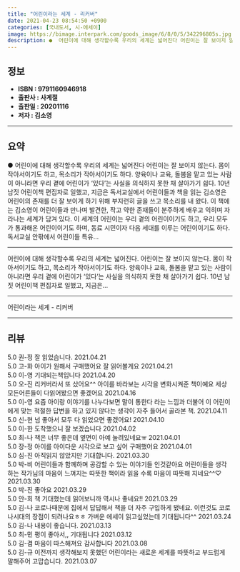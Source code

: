 ```yaml
---
title: "어린이라는 세계 - 리커버"
date: 2021-04-23 08:54:50 +0900
categories: [국내도서, 시-에세이]
image: https://bimage.interpark.com/goods_image/6/8/0/5/342296805s.jpg
description: ●  어린이에 대해 생각할수록 우리의 세계는 넓어진다 어린이는 잘 보이지 않는다. 몸이 작아서이기도 하고, 목소리가 작아서이기도 하다. 양육이나 교육, 돌봄을 맡고 있는 사람이 아니라면 우리 곁에 어린이가 ‘있다’는 사실을 의식하지 못한 채 살아가기 쉽다. 10년 남짓 어린이책 편집자로 일했고, 지금은 
---
```


## **정보**

- **ISBN : 9791160946918**
- **출판사 : 사계절**
- **출판일 : 20201116**
- **저자 : 김소영**

------



## **요약**

●  어린이에 대해 생각할수록 우리의 세계는 넓어진다 어린이는 잘 보이지 않는다. 몸이 작아서이기도 하고, 목소리가 작아서이기도 하다. 양육이나 교육, 돌봄을 맡고 있는 사람이 아니라면 우리 곁에 어린이가 ‘있다’는 사실을 의식하지 못한 채 살아가기 쉽다. 10년 남짓 어린이책 편집자로 일했고, 지금은 독서교실에서 어린이들과 책을 읽는 김소영은 어린이의 존재를 더 잘 보이게 하기 위해 부지런히 글을 쓰고 목소리를 내 왔다. 이 책에는 김소영이 어린이들과 만나며 발견한, 작고 약한 존재들이 분주하게 배우고 익히며 자라나는 세계가 담겨 있다. 이 세계의 어린이는 우리 곁의 어린이이기도 하고, 우리 모두가 통과해온 어린이이기도 하며, 동료 시민이자 다음 세대를 이루는 어린이이기도 하다. 독서교실 안팎에서 어린이들 특유...

------

어린이에 대해 생각할수록 우리의 세계는 넓어진다. 어린이는 잘 보이지 않는다. 몸이 작아서이기도 하고, 목소리가 작아서이기도 하다. 양육이나 교육, 돌봄을 맡고 있는 사람이 아니라면 우리 곁에 어린이가 ‘있다’는 사실을 의식하지 못한 채 살아가기 쉽다. 10년 남짓 어린이책 편집자로 일했고, 지금은... 

------


어린이라는 세계 - 리커버 

------


## **리뷰** 

5.0 권-정 잘 읽었습니다.  2021.04.21 <br/>5.0 고-화 아이가 원해서 구매했어요 잘 읽어볼게요 2021.04.21 <br/>5.0 이-영 기대되는책입니다 2021.04.20 <br/>5.0 오-진 리커버라서 또 샀어요^^ 아이를 바라보는 시각을 변화시켜준 책이예요 세상모든어른들이 다읽어봤으면 좋겠어요 2021.04.16 <br/>5.0 이-영 요즘 아이랑 이야기를 나누다보면 말이 통한다 라는 느낌과 더불어 이 어린이에게 맞는 적절한 답변을 하고 있지 않다는 생각이 자주 들어서 골라본 책.  2021.04.11 <br/>5.0 신-현 넘 좋아서 모두 다 읽었으면 좋겠어요!  2021.04.10 <br/>5.0 이-한 도착했으니 잘 보겠습니다 2021.04.02 <br/>5.0 최-나 책은 너무 좋은데
옆면이 아예 눌려있네요ㅠ 2021.04.01 <br/>5.0 장-정 아이를 아이다운 시각으로 보고 싶어 구매했어요 2021.04.01 <br/>5.0 심-진 아직읽지 않았지만 기대합니다.  2021.03.30 <br/>5.0 박-비 어린이들과 함께하며 공감할 수 있는 이야기들 인것같아요 어린이들을 생각하는 작가님의 마음이 느껴지는 따뜻한 책이라 읽을 수록 마음이 따뜻해 지네요^^♡  2021.03.30 <br/>5.0 박-진 좋아요 2021.03.29 <br/>5.0 안-희 책 기대했는데 읽어보니까 역시나 좋네요!! 2021.03.29 <br/>5.0 김-나 코로나때문에 집에서 답답해서 책을 더 자주 구입하게 됐네요. 이런것도 코로나시대의 장점이 되려나요ㅎㅎ 가벼운 에세이 읽고싶었는데 기대됩니다^^ 2021.03.24 <br/>5.0 김-나 내용이 좋습니다. 2021.03.13 <br/>5.0 최-민 평이 좋아서,, 기대됩니다 2021.03.12 <br/>5.0 김-겸 마음이 따스해져요 감사합니다 2021.03.08 <br/>5.0 김-규 이전까지 생각해보지 못했던 어린이라는 새로운 세계를 따뜻하고 부드럽게 말해주어 고맙습니다.  2021.03.07 <br/>